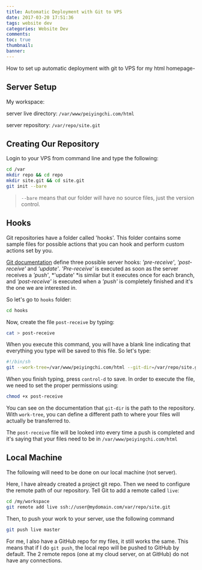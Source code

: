 ```yaml
---
title: Automatic Deployment with Git to VPS 
date: 2017-03-20 17:51:36
tags: website dev
categories: Website Dev
comments:
toc: true
thumbnail:
banner:
---
```

How to set up automatic deployment with git to VPS for my html homepage-
<!-- more -->

## Server Setup
My workspace:

server live directory: `/var/www/peiyingchi.com/html`

server repository: `/var/repo/site.git`

## Creating Our Repository
Login to your VPS from command line and type the following:

```bash
cd /var
mkdir repo && cd repo
mkdir site.git && cd site.git
git init --bare
```
> `--bare` means that our folder will have no source files, just the version control.


## Hooks
Git repositories have a folder called 'hooks'. This folder contains some sample files for possible actions that you can hook and perform custom actions set by you.

[Git documentation](http://git-scm.com/book/en/Customizing-Git-Git-Hooks) define three possible server hooks: *'pre-receive'*, *'post-receive'* and *'update'*. *'Pre-receive'* is executed as soon as the server receives a *'push'*, *'update' *is similar but it executes once for each branch, and *'post-receive'* is executed when a *'push'* is completely finished and it's the one we are interested in.

So let's go to `hooks` folder:

```bash
cd hooks
```
Now, create the file `post-receive` by typing:

```bash
cat > post-receive
```
When you execute this command, you will have a blank line indicating that everything you type will be saved to this file. So let's type:

```sh
#!/bin/sh
git --work-tree=/var/www/peiyingchi.com/html --git-dir=/var/repo/site.git checkout -f
```
When you finish typing, press `control-d` to save. In order to execute the file, we need to set the proper permissions using:

```bash
chmod +x post-receive
```
You can see on the documentation that `git-dir` is the path to the repository. With `work-tree`, you can define a different path to where your files will actually be transferred to.

The `post-receive` file will be looked into every time a push is completed and it's saying that your files need to be in `/var/www/peiyingchi.com/html`

## Local Machine
The following will need to be done on our local machine (not server).

Here, I have already created a project git repo. 
Then we need to configure the remote path of our repository. Tell Git to add a remote called `live`:

```bash
cd /my/workspace
git remote add live ssh://user@mydomain.com/var/repo/site.git
```
Then, to push your work to your server, use the following command

```bash
git push live master
```
For me, I also have a GitHub repo for my files, it still works the same. This means that if I do `git push`, the local repo will be pushed to GitHub by default. The 2 remote repos (one at my cloud server, on at GitHub) do not have any connections. 

